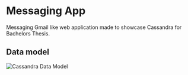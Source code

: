 # Messaging App
Messaging Gmail like web application made to showcase Cassandra for Bachelors Thesis.

## Data model

![Cassandra Data Model](https://github.com/user-attachments/assets/371543af-3320-4061-a883-3083a30b027f)

